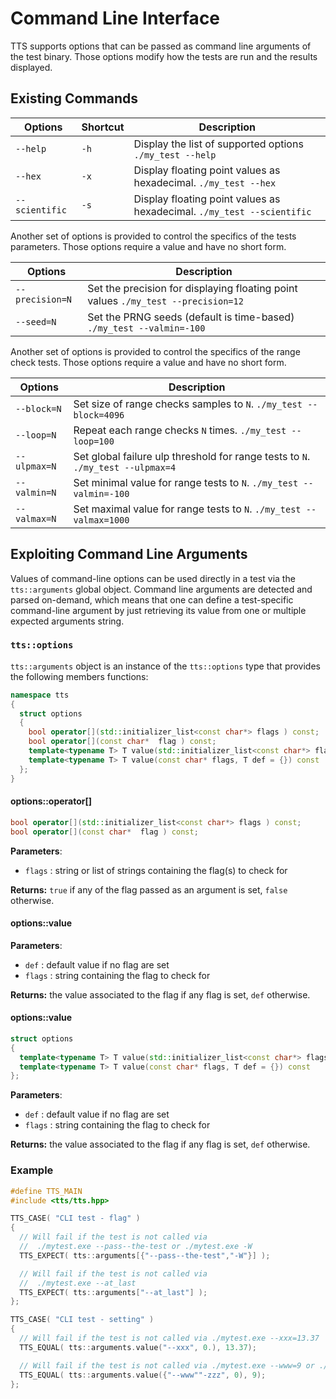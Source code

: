 # Command Line Interface

TTS supports options that can be passed as command line arguments of the test binary. Those
options modify how the tests are run and the results displayed.

## Existing Commands

 Options        | Shortcut | Description
--------------- | -------- | ---------------------------------------------------------------
`--help`        | `-h`     | Display the list of supported options `./my_test --help`
`--hex`         | `-x`     | Display floating point values as hexadecimal. `./my_test --hex`
`--scientific`  | `-s`     | Display floating point values as hexadecimal. `./my_test --scientific`

Another set of options is provided to control the specifics of the tests parameters. Those
options require a value and have no short form.

 Options         | Description
---------------- | -----------------------------------------------------------------------
`--precision=N`  | Set the precision for displaying floating point values `./my_test --precision=12`
`--seed=N`       | Set the PRNG seeds (default is time-based) `./my_test --valmin=-100`

Another set of options is provided to control the specifics of the range check tests. Those
options require a value and have no short form.

 Options     | Description
------------ | -----------------------------------------------------------------------
`--block=N`  | Set size of range checks samples to `N`. `./my_test --block=4096`
`--loop=N`   | Repeat each range checks `N` times. `./my_test --loop=100`
`--ulpmax=N` | Set global failure ulp threshold for range tests to `N`. `./my_test --ulpmax=4`
`--valmin=N` | Set minimal value for range tests to `N`. `./my_test --valmin=-100`
`--valmax=N` | Set maximal value for range tests to `N`. `./my_test --valmax=1000`

## Exploiting Command Line Arguments
Values of command-line options can be used directly in a test via the `tts::arguments` global object.
Command line arguments are detected and parsed on-demand, which means that one can define a
test-specific command-line argument by just retrieving its value from one or multiple expected
arguments string.

### `tts::options`
`tts::arguments` object is an instance of the `tts::options` type that provides the
following members functions:

~~~~~~~~~~~~~~~~~~~~~~~~~~~~~~~~~~~~~~~~ c++
namespace tts
{
  struct options
  {
    bool operator[](std::initializer_list<const char*> flags ) const;
    bool operator[](const char*  flag ) const;
    template<typename T> T value(std::initializer_list<const char*> flags, T def = {}) const
    template<typename T> T value(const char* flags, T def = {}) const
  };
}
~~~~~~~~~~~~~~~~~~~~~~~~~~~~~~~~~~~~~~~~

#### options::operator[]

~~~~~~~~~~~~~~~~~~~~~~~~~~~~~~~~~~~~~~~~ c++
bool operator[](std::initializer_list<const char*> flags ) const;
bool operator[](const char*  flag ) const;
~~~~~~~~~~~~~~~~~~~~~~~~~~~~~~~~~~~~~~~~

**Parameters**:
  - `flags` : string or list of strings containing the flag(s) to check for

**Returns:** `true` if any of the flag passed as an argument is set, `false` otherwise.

#### options::value

**Parameters**:
<div class="smallskip"></div>

  - `def`   : default value if no flag are set
  - `flags` : string containing the flag to check for

**Returns:** the value associated to the flag if any flag is set, `def` otherwise.

#### options::value

~~~~~~~~~~~~~~~~~~~~~~~~~~~~~~~~~~~~~~~~ c++
struct options
{
  template<typename T> T value(std::initializer_list<const char*> flags, T def = {}) const
  template<typename T> T value(const char* flags, T def = {}) const
};
~~~~~~~~~~~~~~~~~~~~~~~~~~~~~~~~~~~~~~~~

**Parameters**:
<div class="smallskip"></div>

  - `def`   : default value if no flag are set
  - `flags` : string containing the flag to check for

**Returns:** the value associated to the flag if any flag is set, `def` otherwise.

### Example

~~~~~~~~~~~~~~~~~~~~~~~~~~~~~~~~~~~~~~~~ c++
#define TTS_MAIN
#include <tts/tts.hpp>

TTS_CASE( "CLI test - flag" )
{
  // Will fail if the test is not called via
  //  ./mytest.exe --pass--the-test or ./mytest.exe -W
  TTS_EXPECT( tts::arguments[{"--pass--the-test","-W"}] );

  // Will fail if the test is not called via
  //  ./mytest.exe --at_last
  TTS_EXPECT( tts::arguments["--at_last"] );
};

TTS_CASE( "CLI test - setting" )
{
  // Will fail if the test is not called via ./mytest.exe --xxx=13.37
  TTS_EQUAL( tts::arguments.value("--xxx", 0.), 13.37);

  // Will fail if the test is not called via ./mytest.exe --www=9 or ./mytest.exe -zzz=9
  TTS_EQUAL( tts::arguments.value({"--www""-zzz", 0), 9);
};
~~~~~~~~~~~~~~~~~~~~~~~~~~~~~~~~~~~~~~~~

